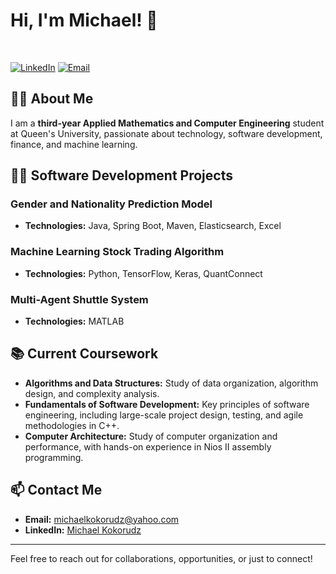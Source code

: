 # Hi, I'm Michael! 👋

<br/>

[![LinkedIn](https://img.shields.io/badge/LinkedIn-Connect-blue?logo=linkedin)](https://www.linkedin.com/in/michaelkokorudz/)
[![Email](https://img.shields.io/badge/Email-Contact%20Me-c14438?logo=mail)](mailto:michaelkokorudz@yahoo.com)

## 👨‍💼 About Me

I am a **third-year Applied Mathematics and Computer Engineering** student at Queen's University, passionate about technology, software development, finance, and machine learning. 

## 👨‍💻 Software Development Projects

### Gender and Nationality Prediction Model  
- **Technologies:** Java, Spring Boot, Maven, Elasticsearch, Excel  

### Machine Learning Stock Trading Algorithm  
- **Technologies:** Python, TensorFlow, Keras, QuantConnect  

### Multi-Agent Shuttle System  
- **Technologies:** MATLAB 
## 📚 Current Coursework

- **Algorithms and Data Structures:** Study of data organization, algorithm design, and complexity analysis.
- **Fundamentals of Software Development:** Key principles of software engineering, including large-scale project design, testing, and agile methodologies in C++.
- **Computer Architecture:** Study of computer organization and performance, with hands-on experience in Nios II assembly programming.


## 📫 Contact Me

- **Email:** [michaelkokorudz@yahoo.com](mailto:michaelkokorudz@yahoo.com)
- **LinkedIn:** [Michael Kokorudz](https://www.linkedin.com/in/michaelkokorudz/)

---

Feel free to reach out for collaborations, opportunities, or just to connect!

